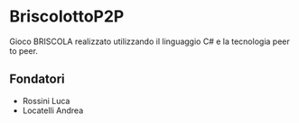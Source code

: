 # BriscolottoP2P

Gioco BRISCOLA realizzato utilizzando il linguaggio C# e la tecnologia peer to peer.

## Fondatori

- Rossini Luca
- Locatelli Andrea



